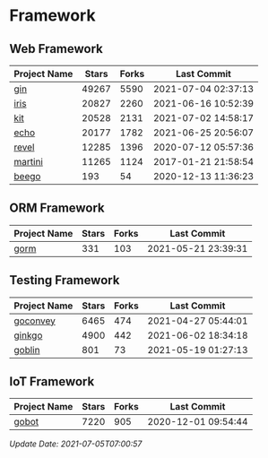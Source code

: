 # Framework

## Web Framework
| Project Name | Stars | Forks | Last Commit |
| ------------ | ----- | ----- | ----------- |
| [gin](https://github.com/gin-gonic/gin) | 49267 | 5590 | 2021-07-04 02:37:13 |
| [iris](https://github.com/kataras/iris) | 20827 | 2260 | 2021-06-16 10:52:39 |
| [kit](https://github.com/go-kit/kit) | 20528 | 2131 | 2021-07-02 14:58:17 |
| [echo](https://github.com/labstack/echo) | 20177 | 1782 | 2021-06-25 20:56:07 |
| [revel](https://github.com/revel/revel) | 12285 | 1396 | 2020-07-12 05:57:36 |
| [martini](https://github.com/go-martini/martini) | 11265 | 1124 | 2017-01-21 21:58:54 |
| [beego](https://github.com/astaxie/beego) | 193 | 54 | 2020-12-13 11:36:23 |

## ORM Framework
| Project Name | Stars | Forks | Last Commit |
| ------------ | ----- | ----- | ----------- |
| [gorm](https://github.com/jinzhu/gorm) | 331 | 103 | 2021-05-21 23:39:31 |

## Testing Framework
| Project Name | Stars | Forks | Last Commit |
| ------------ | ----- | ----- | ----------- |
| [goconvey](https://github.com/smartystreets/goconvey) | 6465 | 474 | 2021-04-27 05:44:01 |
| [ginkgo](https://github.com/onsi/ginkgo) | 4900 | 442 | 2021-06-02 18:34:18 |
| [goblin](https://github.com/franela/goblin) | 801 | 73 | 2021-05-19 01:27:13 |

## IoT Framework
| Project Name | Stars | Forks | Last Commit |
| ------------ | ----- | ----- | ----------- |
| [gobot](https://github.com/hybridgroup/gobot) | 7220 | 905 | 2020-12-01 09:54:44 |

*Update Date: 2021-07-05T07:00:57*